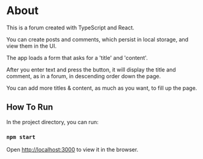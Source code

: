 # About

This is a forum created with TypeScript and React.

You can create posts and comments, which persist in local storage, and view them in the UI.

The app loads a form that asks for a 'title' and 'content'.

After you enter text and press the button, it will display the title and comment, as in a forum, in descending order down the page.

You can add more titles & content, as much as you want, to fill up the page.

## How To Run

In the project directory, you can run:

### `npm start`

Open [http://localhost:3000](http://localhost:3000) to view it in the browser.

